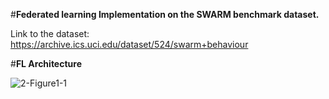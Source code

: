 #**Federated learning Implementation on the SWARM benchmark dataset.**

Link to the dataset: https://archive.ics.uci.edu/dataset/524/swarm+behaviour


#**FL Architecture**

![2-Figure1-1](https://github.com/kavyaLokuge/Federated-learning-Implementation-on-the-SWARM-benchmark-dataset./assets/82757644/49f86ebd-37a0-4543-bde0-2b4b8ecdd7c9)
